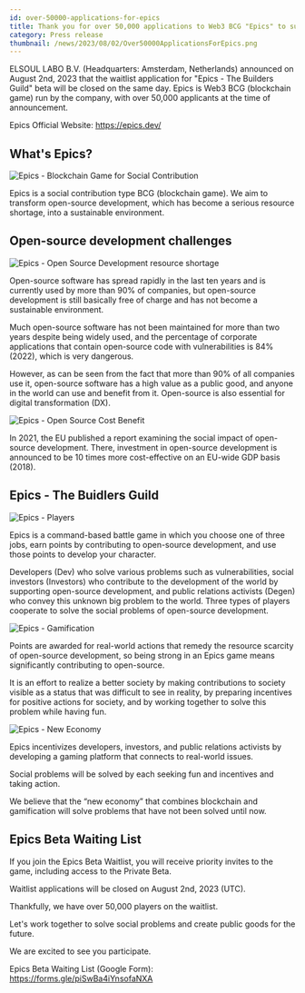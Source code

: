 ```yaml
---
id: over-50000-applications-for-epics
title: Thank you for over 50,000 applications to Web3 BCG "Epics" to support open-source development
category: Press release
thumbnail: /news/2023/08/02/Over50000ApplicationsForEpics.png
---
```


ELSOUL LABO B.V. (Headquarters: Amsterdam, Netherlands) announced on August 2nd,
2023 that the waitlist application for "Epics - The Builders Guild" beta will be
closed on the same day. Epics is Web3 BCG (blockchain game) run by the company,
with over 50,000 applicants at the time of announcement.

Epics Official Website: https://epics.dev/

## What's Epics?

![Epics - Blockchain Game for Social Contribution](/news/2023/07/20/EpicsBlockchainGameForSocialContributionEN.png)

Epics is a social contribution type BCG (blockchain game). We aim to transform
open-source development, which has become a serious resource shortage, into a
sustainable environment.

## Open-source development challenges

![Epics - Open Source Development resource shortage](/news/2023/07/20/EpicsOpenSourceDevelopmentResourceShortageEN.png)

Open-source software has spread rapidly in the last ten years and is currently
used by more than 90% of companies, but open-source development is still
basically free of charge and has not become a sustainable environment.

Much open-source software has not been maintained for more than two years
despite being widely used, and the percentage of corporate applications that
contain open-source code with vulnerabilities is 84% (2022), which is very
dangerous.

However, as can be seen from the fact that more than 90% of all companies use
it, open-source software has a high value as a public good, and anyone in the
world can use and benefit from it. Open-source is also essential for digital
transformation (DX).

![Epics - Open Source Cost Benefit](/news/2023/07/20/OpenSourceConstBenefitEN.png)

In 2021, the EU published a report examining the social impact of open-source
development. There, investment in open-source development is announced to be 10
times more cost-effective on an EU-wide GDP basis (2018).

## Epics - The Buidlers Guild

![Epics - Players](/news/2023/07/20/EpicsPlayersEN.png)

Epics is a command-based battle game in which you choose one of three jobs, earn
points by contributing to open-source development, and use those points to
develop your character.

Developers (Dev) who solve various problems such as vulnerabilities, social
investors (Investors) who contribute to the development of the world by
supporting open-source development, and public relations activists (Degen) who
convey this unknown big problem to the world. Three types of players cooperate
to solve the social problems of open-source development.

![Epics - Gamification](/news/2023/07/20/EpicsGamificationEN.png)

Points are awarded for real-world actions that remedy the resource scarcity of
open-source development, so being strong in an Epics game means significantly
contributing to open-source.

It is an effort to realize a better society by making contributions to society
visible as a status that was difficult to see in reality, by preparing
incentives for positive actions for society, and by working together to solve
this problem while having fun.

![Epics - New Economy](/news/2023/07/20/EpicsNewEconomyEN.png)

Epics incentivizes developers, investors, and public relations activists by
developing a gaming platform that connects to real-world issues.

Social problems will be solved by each seeking fun and incentives and taking
action.

We believe that the “new economy” that combines blockchain and gamification will
solve problems that have not been solved until now.

## Epics Beta Waiting List

If you join the Epics Beta Waitlist, you will receive priority invites to the
game, including access to the Private Beta.

Waitlist applications will be closed on August 2nd, 2023 (UTC).

Thankfully, we have over 50,000 players on the waitlist.

Let's work together to solve social problems and create public goods for the
future.

We are excited to see you participate.

Epics Beta Waiting List (Google Form): https://forms.gle/piSwBa4iYnsofaNXA

